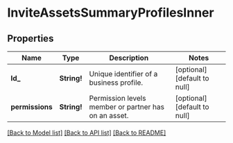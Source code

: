 # InviteAssetsSummaryProfilesInner

## Properties
Name | Type | Description | Notes
------------ | ------------- | ------------- | -------------
**Id_** | **String!** | Unique identifier of a business profile. | [optional] [default to null]
**permissions** | **String!** | Permission levels member or partner has on an asset. | [optional] [default to null]

[[Back to Model list]](../README.md#documentation-for-models) [[Back to API list]](../README.md#documentation-for-api-endpoints) [[Back to README]](../README.md)


